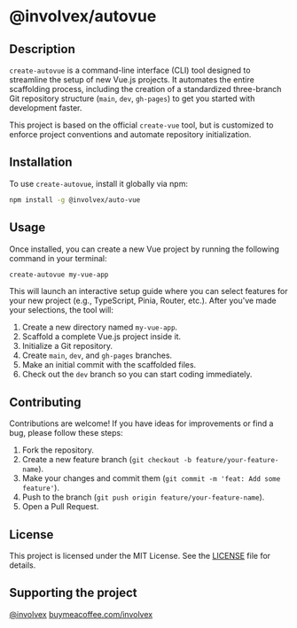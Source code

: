 # @involvex/autovue

## Description

`create-autovue` is a command-line interface (CLI) tool designed to streamline the setup of new Vue.js projects. It automates the entire scaffolding process, including the creation of a standardized three-branch Git repository structure (`main`, `dev`, `gh-pages`) to get you started with development faster.

This project is based on the official `create-vue` tool, but is customized to enforce project conventions and automate repository initialization.

## Installation

To use `create-autovue`, install it globally via npm:

```bash
npm install -g @involvex/auto-vue
```

## Usage

Once installed, you can create a new Vue project by running the following command in your terminal:

```bash
create-autovue my-vue-app
```

This will launch an interactive setup guide where you can select features for your new project (e.g., TypeScript, Pinia, Router, etc.). After you've made your selections, the tool will:

1.  Create a new directory named `my-vue-app`.
2.  Scaffold a complete Vue.js project inside it.
3.  Initialize a Git repository.
4.  Create `main`, `dev`, and `gh-pages` branches.
5.  Make an initial commit with the scaffolded files.
6.  Check out the `dev` branch so you can start coding immediately.

## Contributing

Contributions are welcome! If you have ideas for improvements or find a bug, please follow these steps:

1.  Fork the repository.
2.  Create a new feature branch (`git checkout -b feature/your-feature-name`).
3.  Make your changes and commit them (`git commit -m 'feat: Add some feature'`).
4.  Push to the branch (`git push origin feature/your-feature-name`).
5.  Open a Pull Request.

## License

This project is licensed under the MIT License. See the [LICENSE](LICENSE) file for details.

## Supporting the project

[@involvex](https://github.com/sponsors/involvex)
[buymeacoffee.com/involvex](https://buymeacoffee.com/involvex)